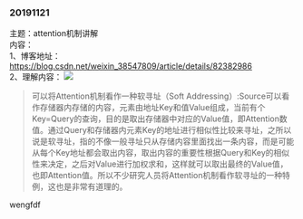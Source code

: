### 20191121  
主题：attention机制讲解</br>
内容：</br>
1、博客地址：https://blog.csdn.net/weixin_38547809/article/details/82382986</br>
2、理解内容：
![](https://ss.csdn.net/p?http://mmbiz.qpic.cn/mmbiz_png/ptp8P184xjxeRHqppry03SX1TTiblocHfIofqwrQntksrDjdCaafxv0E1ibK9CMHGzl9GlAMGJdXBiaeqTCANgCyg/0?wx_fmt=png)
>可以将Attention机制看作一种软寻址（Soft Addressing）:Source可以看作存储器内存储的内容，元素由地址Key和值Value组成，当前有个Key=Query的查询，目的是取出存储器中对应的Value值，即Attention数值。通过Query和存储器内元素Key的地址进行相似性比较来寻址，之所以说是软寻址，指的不像一般寻址只从存储内容里面找出一条内容，而是可能从每个Key地址都会取出内容，取出内容的重要性根据Query和Key的相似性来决定，之后对Value进行加权求和，这样就可以取出最终的Value值，也即Attention值。所以不少研究人员将Attention机制看作软寻址的一种特例，这也是非常有道理的。</br>

wengfdf
